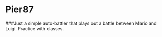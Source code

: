 # Pier87
###Just a simple auto-battler that plays out a battle between Mario and Luigi. Practice with classes. 
